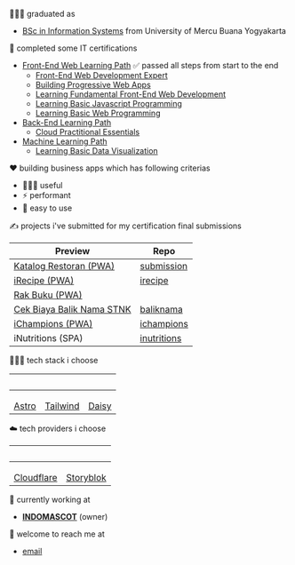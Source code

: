 
👨🏻‍🎓 graduated as 
- [BSc in Information Systems](https://pddikti.kemdikbud.go.id/data_mahasiswa/QTEyRDFBODctRTA3RC00MDJGLUI3M0YtNzUxNTEzQTREQkY3) from University of Mercu Buana Yogyakarta

📄 completed some IT certifications
- [Front-End Web Learning Path](https://www.dicoding.com/learningpaths/22) ✅ passed all steps from start to the end
  - [Front-End Web Development Expert](https://www.dicoding.com/certificates/MEPJVN0G4P3V) 
  - [Building Progressive Web Apps](https://www.dicoding.com/certificates/GRX5G2N5YX0M) 
  - [Learning Fundamental Front-End Web Development](https://www.dicoding.com/certificates/OQLZ9LWLDP5D) 
  - [Learning Basic Javascript Programming](https://www.dicoding.com/certificates/2VX31QMVNZYQ) 
  - [Learning Basic Web Programming](https://www.dicoding.com/certificates/GRX52N37RX0M) 
- [Back-End Learning Path](https://www.dicoding.com/learningpaths/41) 
  - [Cloud Practitional Essentials](https://www.dicoding.com/certificates/07Z6L78MMPQR) 
- [Machine Learning Path](https://www.dicoding.com/learningpaths/30) 
  - [Learning Basic Data Visualization](https://www.dicoding.com/certificates/ERZRGEYRQPYV) 

❤️ building business apps which has following criterias
- 👨‍👩‍👧 useful
- ⚡️ performant
- 📱 easy to use

✍️ projects i've submitted for my certification final submissions

| Preview | Repo |
|--|--|
| [Katalog Restoran (PWA)](https://katalog-restoran-pwa.jamal.indomascot.com/) | [submission](https://github.com/jamaluddinrumi/jamaluddinrumi/submission) |
| [iRecipe (PWA)](https://irecipe.jamal.indomascot.com/) | [irecipe](https://github.com/jamaluddinrumi/jamaluddinrumi/irecipe) |
| [Rak Buku (PWA)](https://rakbuku.jamal.indomascot.com/) | |
| [Cek Biaya Balik Nama STNK](https://baliknama.jamal.indomascot.com/) | [baliknama](https://github.com/jamaluddinrumi/jamaluddinrumi/baliknama) |
| [iChampions (PWA)](https://ichampions.jamal.indomascot.com/) | [ichampions](https://github.com/jamaluddinrumi/jamaluddinrumi/ichampions) |
| iNutritions (SPA) | [inutritions](https://github.com/jamaluddinrumi/jamaluddinrumi/inutritions) |

👨🏻‍💻 tech stack i choose

| &nbsp;| &nbsp;   | &nbsp;|
|:-----:|:--------:|:-----:| 
| <img height="16px" src="https://cdn.svgporn.com/logos/astro-icon.svg" /> <br /> [Astro](https://astro.build) | <img height="16px" src="https://cdn.svgporn.com/logos/tailwindcss-icon.svg" /> <br /> [Tailwind](https://tailwindcss.com/) | <img height="16px" src="https://cdn.svgporn.com/logos/daisyUI.svg" /> <br /> [Daisy](https://daisyui.com/) |

☁️ tech providers i choose

| &nbsp;| &nbsp;   |
|:-----:|:--------:|
| <img height="16px" src="https://cdn.svgporn.com/logos/cloudflare.svg" /> <br /> [Cloudflare](https://www.cloudflare.com) | <img height="16px" src="https://cdn.svgporn.com/logos/storyblok-icon.svg" /> <br /> [Storyblok](https://www.storyblok.com) |

💼 currently working at 
- [**INDOMASCOT**](https://www.indomascot.com/?utm_source=github) (owner)

📩 welcome to reach me at 
- [email](mailto:jamal@indomascot.com)
